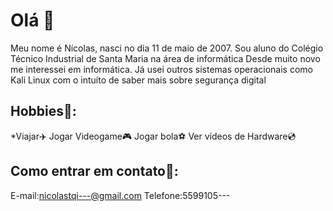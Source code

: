 # Olá 👋
Meu nome é Nícolas, nasci no dia 11 de maio de 2007.
Sou aluno do Colégio Técnico Industrial de Santa Maria na área de informática
Desde muito novo me interessei em informática. Já usei outros sistemas operacionais como Kali Linux com o intuíto de saber mais sobre segurança digital

## Hobbies🚀:
*Viajar✈️
Jogar Videogame🎮
Jogar bola⚽
Ver vídeos de Hardware💿

## Como entrar em contato📇:
E-mail:nicolastqi---@gmail.com
Telefone:5599105---




